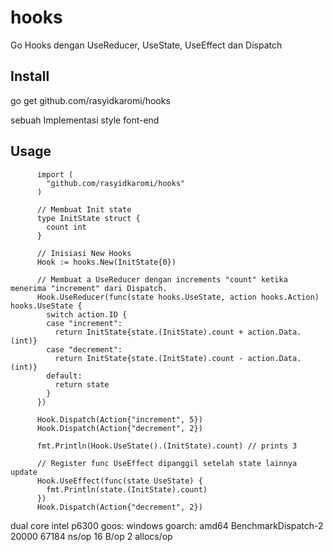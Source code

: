 # hooks
Go Hooks dengan UseReducer, UseState, UseEffect dan Dispatch

Install
---------------
go get github.com/rasyidkaromi/hooks
        
sebuah Implementasi style font-end  

Usage
---------------

          import (
            "github.com/rasyidkaromi/hooks"
          )

          // Membuat Init state
          type InitState struct {
            count int
          }

          // Inisiasi New Hooks
          Hook := hooks.New(InitState{0})

          // Membuat a UseReducer dengan increments "count" ketika menerima "increment" dari Dispatch. 
          Hook.UseReducer(func(state hooks.UseState, action hooks.Action) hooks.UseState {
            switch action.ID {
            case "increment":
              return InitState{state.(InitState).count + action.Data.(int)}
            case "decrement":
              return InitState{state.(InitState).count - action.Data.(int)}
            default:
              return state
            }
          })

          Hook.Dispatch(Action{"increment", 5})
          Hook.Dispatch(Action{"decrement", 2})

          fmt.Println(Hook.UseState().(InitState).count) // prints 3

          // Register func UseEffect dipanggil setelah state lainnya update
          Hook.UseEffect(func(state UseState) {
            fmt.Println(state.(InitState).count)
          })
          Hook.Dispatch(Action{"decrement", 2})




dual core intel p6300 
goos: windows
goarch: amd64
BenchmarkDispatch-2 
 20000	     67184 ns/op	      16 B/op	       2 allocs/op
